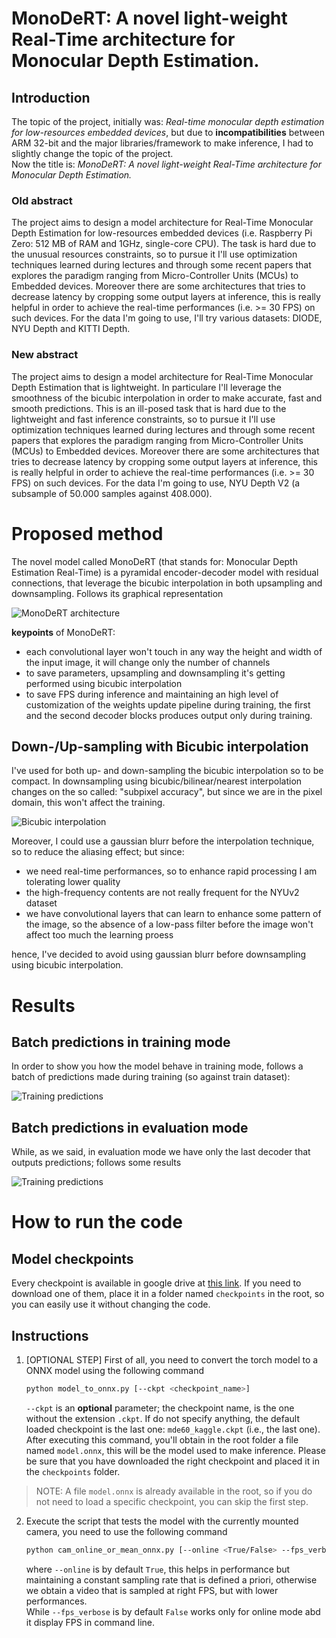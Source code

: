 # MonoDeRT: A novel light-weight Real-Time architecture for Monocular Depth Estimation.

## Introduction
The topic of the project, initially was: *Real-time monocular depth estimation for low-resources embedded devices*, but due to **incompatibilities** between ARM 32-bit and the major libraries/framework to make inference, I had to slightly change the topic of the project.\
Now the title is: *MonoDeRT: A novel light-weight Real-Time architecture for Monocular Depth Estimation.*

### Old abstract
The project aims to design a model architecture for Real-Time Monocular Depth Estimation for low-resources embedded devices (i.e. Raspberry Pi Zero: 512 MB of RAM and 1GHz, single-core CPU).
The task is hard due to the unusual resources constraints, so to pursue it I'll use optimization techniques learned during lectures and through some recent papers that explores the paradigm ranging from Micro-Controller Units (MCUs) to Embedded devices.
Moreover there are some architectures that tries to decrease latency by cropping some output layers at inference, this is really helpful in order to achieve the real-time performances (i.e. >= 30 FPS) on such devices.
For the data I'm going to use, I'll try various datasets: DIODE, NYU Depth and KITTI Depth.

### New abstract
The project aims to design a model architecture for Real-Time Monocular Depth Estimation that is lightweight. In particulare I'll leverage the smoothness of the bicubic interpolation in order to make accurate, fast and smooth predictions.
This is an ill-posed task that is hard due to the lightweight and fast inference constraints, so to pursue it I'll use optimization techniques learned during lectures and through some recent papers that explores the paradigm ranging from Micro-Controller Units (MCUs) to Embedded devices.
Moreover there are some architectures that tries to decrease latency by cropping some output layers at inference, this is really helpful in order to achieve the real-time performances (i.e. >= 30 FPS) on such devices.
For the data I'm going to use, NYU Depth V2 (a subsample of 50.000 samples against 408.000).


# Proposed method
The novel model called MonoDeRT (that stands for: Monocular Depth Estimation Real-Time) is a pyramidal encoder-decoder model with residual connections, that leverage the bicubic interpolation in both upsampling and downsampling. Follows its graphical representation

![MonoDeRT architecture](https://raw.githubusercontent.com/damianoimola/rt-mono-depth-estimation-embedded/master/images/monodert_white_bg.jpg)

**keypoints** of MonoDeRT:
- each convolutional layer won't touch in any way the height and width of the input image, it will change only the number of channels
- to save parameters, upsampling and downsampling it's getting performed using bicubic interpolation
- to save FPS during inference and maintaining an high level of customization of the weights update pipeline during training, the first and the second decoder blocks produces output only during training.

## Down-/Up-sampling with Bicubic interpolation
I've used for both up- and down-sampling the bicubic interpolation so to be compact. In downsampling using bicubic/bilinear/nearest interpolation changes on the so called: "subpixel accuracy", but since we are in the pixel domain, this won't affect the training.

![Bicubic interpolation](https://raw.githubusercontent.com/damianoimola/rt-mono-depth-estimation-embedded/master/images/downsampling.png)

Moreover, I could use a gaussian blurr before the interpolation technique, so to reduce the aliasing effect; but since:
- we need real-time performances, so to enhance rapid processing I am tolerating lower quality
- the high-frequency contents are not really frequent for the NYUv2 dataset
- we have convolutional layers that can learn to enhance some pattern of the image, so the absence of a low-pass filter before the image won't affect too much the learning proess

hence, I've decided to avoid using gaussian blurr before downsampling using bicubic interpolation.

# Results
## Batch predictions in training mode
In order to show you how the model behave in training mode, follows a batch of predictions made during training (so against train dataset):

![Training predictions](https://raw.githubusercontent.com/damianoimola/rt-mono-depth-estimation-embedded/master/images/training_60e_pred.png)


## Batch predictions in evaluation mode
While, as we said, in evaluation mode we have only the last decoder that outputs predictions; follows some results 

![Training predictions](https://raw.githubusercontent.com/damianoimola/rt-mono-depth-estimation-embedded/master/images/eval_60e_pred.png)

# How to run the code

## Model checkpoints
Every checkpoint is available in google drive at [this link](https://drive.google.com/drive/folders/1UmDH74_rk2Ef_6gE0_a_EHWhDzD02WN9?usp=sharing). If you need to download one of them, place it in a folder named `checkpoints` in the root, so you can easily use it without changing the code.

## Instructions
1) [OPTIONAL STEP] First of all, you need to convert the torch model to a ONNX model using the following command

    ```bash
    python model_to_onnx.py [--ckpt <checkpoint_name>]
    ```
    `--ckpt` is an **optional** parameter; the checkpoint name, is the one without the extension `.ckpt`. If do not specify anything, the default loaded checkpoint is the last one: `mde60_kaggle.ckpt` (i.e., the last one).\
    After executing this command, you'll obtain in the root folder a file named `model.onnx`, this will be the model used to make inference. Please be sure that you have downloaded the right checkpoint and placed it in the `checkpoints` folder.

> NOTE: A file `model.onnx` is already available in the root, so if you do not need to load a specific checkpoint, you can skip the first step. 

2) Execute the script that tests the model with the currently mounted camera, you need to use the following command

    ```bash
    python cam_online_or_mean_onnx.py [--online <True/False> --fps_verbose <True/False>]
    ```
    where `--online` is by default `True`, this helps in performance but maintaining a constant sampling rate that is defined a priori, otherwise we obtain a video that is sampled at right FPS, but with lower performances.\
    While `--fps_verbose` is by default `False` works only for online mode abd it display FPS in command line. 
